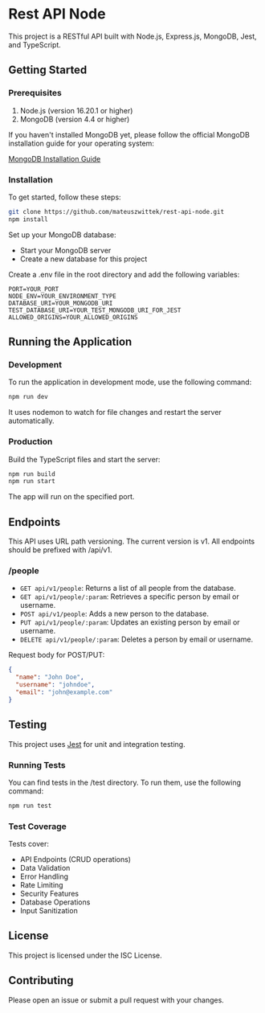 # Rest API Node

This project is a RESTful API built with Node.js, Express.js, MongoDB, Jest, and TypeScript.

## Getting Started

### Prerequisites

1. Node.js (version 16.20.1 or higher)
2. MongoDB (version 4.4 or higher)

If you haven't installed MongoDB yet, please follow the official MongoDB installation guide for your operating system:

[MongoDB Installation Guide](https://docs.mongodb.com/manual/installation/)

### Installation

To get started, follow these steps:

```bash
git clone https://github.com/mateuszwittek/rest-api-node.git
npm install
```

Set up your MongoDB database:

- Start your MongoDB server
- Create a new database for this project

Create a .env file in the root directory and add the following variables:

```text
PORT=YOUR_PORT
NODE_ENV=YOUR_ENVIRONMENT_TYPE
DATABASE_URI=YOUR_MONGODB_URI
TEST_DATABASE_URI=YOUR_TEST_MONGODB_URI_FOR_JEST
ALLOWED_ORIGINS=YOUR_ALLOWED_ORIGINS
```

## Running the Application

### Development

To run the application in development mode, use the following command:

```bash
npm run dev
```

It uses nodemon to watch for file changes and restart the server automatically.

### Production

Build the TypeScript files and start the server:

```bash
npm run build
npm run start
```

The app will run on the specified port.

## Endpoints

This API uses URL path versioning. The current version is v1. All endpoints should be prefixed with /api/v1.

### /people

- `GET api/v1/people`: Returns a list of all people from the database.
- `GET api/v1/people/:param`: Retrieves a specific person by email or username.
- `POST api/v1/people`: Adds a new person to the database.
- `PUT api/v1/people/:param`: Updates an existing person by email or username.
- `DELETE api/v1/people/:param`: Deletes a person by email or username.

Request body for POST/PUT:

```json
{
  "name": "John Doe",
  "username": "johndoe",
  "email": "john@example.com"
}
```

## Testing

This project uses [Jest](https://jestjs.io/) for unit and integration testing.

### Running Tests

You can find tests in the /test directory. To run them, use the following command:

```bash
npm run test
```

### Test Coverage

Tests cover:

- API Endpoints (CRUD operations)
- Data Validation
- Error Handling
- Rate Limiting
- Security Features
- Database Operations
- Input Sanitization

## License

This project is licensed under the ISC License.

## Contributing

Please open an issue or submit a pull request with your changes.
